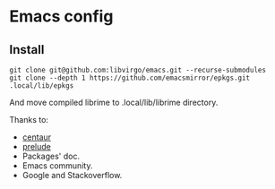 # Emacs config

## Install

```shell
git clone git@github.com:libvirgo/emacs.git --recurse-submodules
git clone --depth 1 https://github.com/emacsmirror/epkgs.git .local/lib/epkgs
```

And move compiled librime to .local/lib/librime directory.

Thanks to:

* [centaur](https://github.com/seagle0128/.emacs.d)
* [prelude](https://github.com/bbatsov/prelude)
* Packages' doc.
* Emacs community.
* Google and Stackoverflow.
